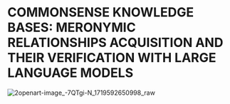 # COMMONSENSE KNOWLEDGE BASES: MERONYMIC RELATIONSHIPS ACQUISITION AND THEIR VERIFICATION WITH LARGE LANGUAGE MODELS
![2openart-image_-7QTgi-N_1719592650998_raw](https://github.com/user-attachments/assets/c0ee1c98-cb64-400e-839f-ef581071d8df)
